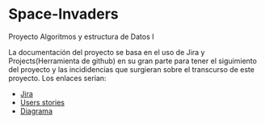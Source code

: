 # Space-Invaders

Proyecto Algoritmos y estructura de Datos I

La documentación del proyecto se basa en el uso de Jira y Projects(Herramienta de github) en su gran parte para tener el siguimiento del proyecto y las incididencias que surgieran sobre el transcurso de este proyecto. Los enlaces serían:

* [Jira](https://spaceinvaderstec.atlassian.net/jira/software/projects/SI/boards/1)
* [Users stories](https://github.com/Nachxx22/Space-Invaders/projects/1)
* [Diagrama](https://cdn.discordapp.com/attachments/820047220879130645/832516366112129034/unknown.png)

